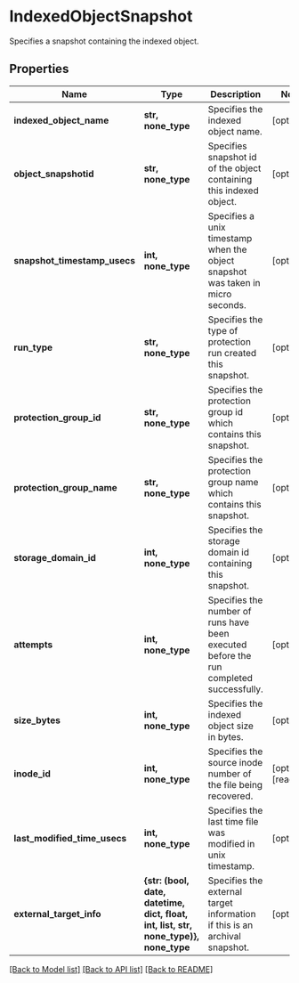 # IndexedObjectSnapshot

Specifies a snapshot containing the indexed object.

## Properties
Name | Type | Description | Notes
------------ | ------------- | ------------- | -------------
**indexed_object_name** | **str, none_type** | Specifies the indexed object name. | [optional] 
**object_snapshotid** | **str, none_type** | Specifies snapshot id of the object containing this indexed object. | [optional] 
**snapshot_timestamp_usecs** | **int, none_type** | Specifies a unix timestamp when the object snapshot was taken in micro seconds. | [optional] 
**run_type** | **str, none_type** | Specifies the type of protection run created this snapshot. | [optional] 
**protection_group_id** | **str, none_type** | Specifies the protection group id which contains this snapshot. | [optional] 
**protection_group_name** | **str, none_type** | Specifies the protection group name which contains this snapshot. | [optional] 
**storage_domain_id** | **int, none_type** | Specifies the storage domain id containing this snapshot. | [optional] 
**attempts** | **int, none_type** | Specifies the number of runs have been executed before the run completed successfully. | [optional] 
**size_bytes** | **int, none_type** | Specifies the indexed object size in bytes. | [optional] 
**inode_id** | **int, none_type** | Specifies the source inode number of the file being recovered. | [optional] [readonly] 
**last_modified_time_usecs** | **int, none_type** | Specifies the last time file was modified in unix timestamp. | [optional] 
**external_target_info** | **{str: (bool, date, datetime, dict, float, int, list, str, none_type)}, none_type** | Specifies the external target information if this is an archival snapshot. | [optional] 

[[Back to Model list]](../README.md#documentation-for-models) [[Back to API list]](../README.md#documentation-for-api-endpoints) [[Back to README]](../README.md)


